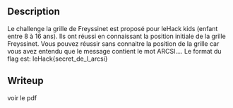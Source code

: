 ## Description
Le challenge la grille de Freyssinet est proposé pour leHack kids (enfant entre 8 à 16 ans). Ils ont
réussi en connaissant la position initiale de la grille Freyssinet. Vous pouvez réussir sans connaitre la
position de la grille car vous avez entendu que le message contient le mot ARCSI....
Le format du flag est: leHack{secret_de_l_arcsi}

## Writeup
voir le pdf
